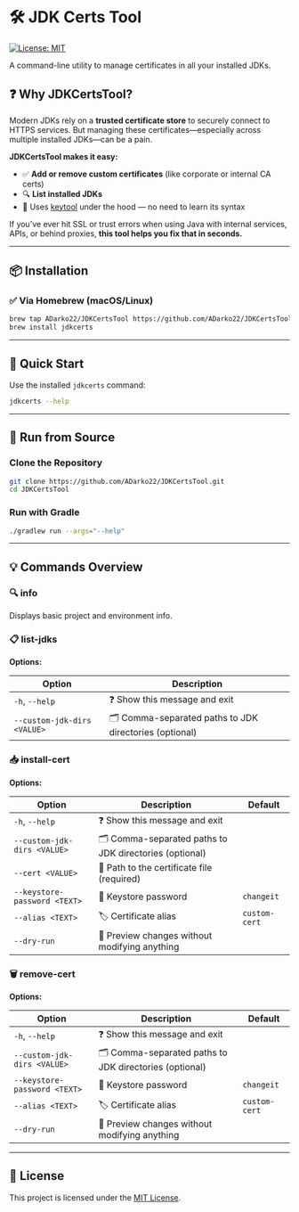 # 🛠️ JDK Certs Tool

[![License: MIT](https://img.shields.io/badge/License-MIT-yellow.svg)](LICENSE)

A command-line utility to manage certificates in all your installed JDKs.

## ❓ Why JDKCertsTool?

Modern JDKs rely on a **trusted certificate store** to securely connect to HTTPS services. But managing these certificates—especially across multiple installed JDKs—can be a pain.

**JDKCertsTool makes it easy:**

- ✅ **Add or remove custom certificates** (like corporate or internal CA certs)
- 🔍 **List installed JDKs** 
- 🔐 Uses [keytool](https://docs.oracle.com/javase/10/tools/keytool.htm) under the hood — no need to learn its syntax

If you’ve ever hit SSL or trust errors when using Java with internal services, APIs, or behind proxies, **this tool helps you fix that in seconds.**

---

## 📦 Installation

### ✅ Via Homebrew (macOS/Linux)

```bash
brew tap ADarko22/JDKCertsTool https://github.com/ADarko22/JDKCertsTool
brew install jdkcerts
````

---

## 🚀 Quick Start

Use the installed `jdkcerts` command:

```bash
jdkcerts --help
```

---

## 🧪 Run from Source

### Clone the Repository

```bash
git clone https://github.com/ADarko22/JDKCertsTool.git
cd JDKCertsTool
```

### Run with Gradle

```bash
./gradlew run --args="--help"
```

---

## 💡 Commands Overview

### 🔍 info

Displays basic project and environment info.

### 📋 list-jdks

**Options:**

| Option                      | Description                                              |
|-----------------------------|----------------------------------------------------------|
| `-h`, `--help`              | ❓ Show this message and exit                             |
| `--custom-jdk-dirs <VALUE>` | 🗂️  Comma-separated paths to JDK directories (optional) |

### 📥 install-cert

**Options:**

| Option                       | Description                                              | Default       |
|------------------------------|----------------------------------------------------------|---------------|
| `-h`, `--help`               | ❓ Show this message and exit                             |               |
| `--custom-jdk-dirs <VALUE>`  | 🗂️  Comma-separated paths to JDK directories (optional) |               |
| `--cert <VALUE>`             | 📄 Path to the certificate file (required)               |               |
| `--keystore-password <TEXT>` | 🔐 Keystore password                                     | `changeit`    |
| `--alias <TEXT>`             | 🏷️  Certificate alias                                   | `custom-cert` |
| `--dry-run`                  | 🛑 Preview changes without modifying anything            |               |

### 🗑️ remove-cert

**Options:**

| Option                       | Description                                              | Default       |
|------------------------------|----------------------------------------------------------|---------------|
| `-h`, `--help`               | ❓ Show this message and exit                             |               |
| `--custom-jdk-dirs <VALUE>`  | 🗂️  Comma-separated paths to JDK directories (optional) |               |
| `--keystore-password <TEXT>` | 🔐 Keystore password                                     | `changeit`    |
| `--alias <TEXT>`             | 🏷️  Certificate alias                                   | `custom-cert` |
| `--dry-run`                  | 🛑 Preview changes without modifying anything            |               |

---

## 📄 License

This project is licensed under the [MIT License](LICENSE).
